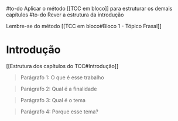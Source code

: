 #to-do Aplicar o método [[TCC em bloco]] para estruturar os demais capítulos
#to-do Rever a estrutura da introdução

Lembre-se do método 
[[TCC em bloco#Bloco 1 - Tópico Frasal]]


# Introdução
[[Estrutura dos capítulos do TCC#Introdução]]

> Parágrafo 1: O que é esse trabalho

> Parágrafo 2: Qual é a finalidade

> Parágrafo 3: Qual é o tema

> Parágrafo 4: Porque esse tema?